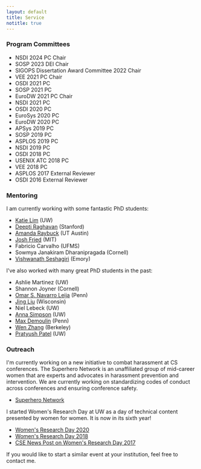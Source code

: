 ```yaml
---
layout: default
title: Service
notitle: true
---
```


### Program Committees

* NSDI 2024 PC Chair
* SOSP 2023 DEI Chair
* SIGOPS Dissertation Award Committee 2022 Chair
* VEE 2021 PC Chair
* OSDI 2021 PC
* SOSP 2021 PC
* EuroDW 2021 PC Chair
* NSDI 2021 PC
* OSDI 2020 PC
* EuroSys 2020 PC
* EuroDW 2020 PC
* APSys 2019 PC
* SOSP 2019 PC
* ASPLOS 2019 PC
* NSDI 2019 PC
* OSDI 2018 PC
* USENIX ATC 2018 PC
* VEE 2018 PC
* ASPLOS 2017 External Reviewer
* OSDI 2016 External Reviewer

### Mentoring
I am currently working with some fantastic PhD students:

* [Katie Lim](https://homes.cs.washington.edu/~katielim/) (UW)
* [Deepti Raghavan](https://deeptir.me/) (Stanford)
* [Amanda Raybuck](https://www.cs.utexas.edu/~ajaustin/) (UT Austin)
* [Josh Fried](https://joshfried.io) (MIT)
* Fabricio Carvalho (UFMS)
* Sowmya Janakiram Dharanipragada (Cornell)
* [Vishwanath Seshagiri](https://vishwanath1306.github.io) (Emory)

I've also worked with many great PhD students in the past:

* Ashlie Martinez (UW)
* Shannon Joyner (Cornell)
* [Omar S. Navarro Leija](https://gatowololo.github.io/) (Penn)
* [Jing Liu](https://jingliu.xyz) (Wisconsin)
* Niel Lebeck (UW)
* [Anna Simpson](https://homes.cs.washington.edu/~aksimpso/) (UW)
* [Max Demoulin](http://www.maxdml.com/) (Penn)
* [Wen Zhang](https://people.eecs.berkeley.edu/~zhangwen/) (Berkeley)
* [Pratyush Patel](https://homes.cs.washington.edu/~patelp1/) (UW)

### Outreach
I'm currently working on a new initiative to combat harassment at CS
conferences.  The Superhero Network is an unaffiliated group of mid-career women
that are experts and advocates in harassment prevention and
intervention.  We are currently working on standardizing codes of
conduct across conferences and ensuring conference safety.

* [Superhero Network](https://github.com/iyzhang/superhero-network/)

I started Women's Research Day at UW as a day of technical content
presented by women for women. It is now in its sixth year!

* [Women's Research Day 2020](http://wrd.cs.washington.edu/)
* [Women's Research Day
  2018](https://www.facebook.com/events/2085124848383890/)
* [CSE News Post on Women's Research Day 2017](https://news.cs.washington.edu/2017/04/01/allen-schools-2017-womens-research-day/)

If you would like to start a similar event at your institution, feel
free to contact me.
